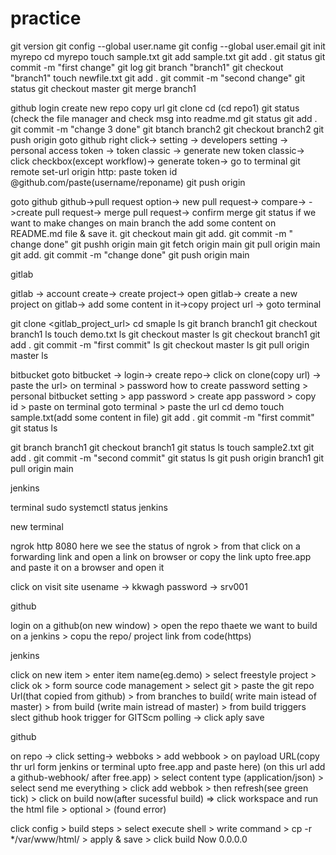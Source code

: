 # practice
git version
git config --global user.name
git config --global user.email
git init myrepo
cd myrepo
touch sample.txt
git add sample.txt
git add .
git status
git commit -m "first change"
git log
git branch "branch1"
git checkout "branch1"
touch newfile.txt
git add .
git commit -m "second change"
git status
git checkout master
git merge branch1

github 
login
create new repo
copy url
git clone <url>
cd <reponame>
(cd repo1)
git status
(check the file manager and check msg into readme.md
git status
git add .
git commit -m "change 3 done"
git btanch branch2
git checkout branch2
git push origin <branch-name>
goto github
right click-> setting -> developers setting -> personal access token -> token classic -> generate new token classic-> click checkbox(except workflow)-> generate token-> go to terminal
git remote set-url origin http: paste token id @github.com/paste(username/reponame)
git push origin<branch-name>

goto github
github->pull request option-> new pull request-> compare-> <branch-name>->create pull request-> merge pull request-> confirm merge
git status
if we want to make changes on main branch the add some content on README.md file & save it.
git checkout main
git add.
git commit -m " change done"
git pushh origin main
git fetch origin main
git pull origin main
git add.
git commit -m "change done"
git push origin main




gitlab

gitlab -> account create-> create project-> open gitlab-> create a new project on gitlab->
add some content in it->copy project url -> goto terminal

git clone <gitlab_project_url>
cd smaple
ls
git branch branch1
git checkout branch1
ls
touch demo.txt
ls
git checkout master
ls
git checkout branch1
git add .
git commit -m "first commit"
ls
git checkout master
ls
git pull origin master
ls

bitbucket
goto bitbucket -> login-> create repo-> click on clone(copy url) -> paste the url> on terminal > password
 how to create password
 setting > personal bitbucket setting > app password > create app password > copy id > paste on terminal
 goto terminal > paste the url
 cd demo
 touch sample.txt(add some content in file)
 git add .
 git commit -m "first commit"
 git status
 ls

 git branch branch1
 git checkout branch1
 git status 
 ls
 touch sample2.txt
 git add .
 git commit -m "second commit"
 git status
 ls
 git push origin branch1
 git pull origin main




 jenkins



 terminal
 sudo systemctl status jenkins

 new terminal

 ngrok http 8080
 here we see the status of ngrok > from that click on a forwarding link and open a link on browser or copy the link upto free.app and paste it on a browser and open it


 click on visit site
 usename -> kkwagh
 password -> srv001

 github

 login on a github(on new window) > open the repo thaete we want to build on a jenkins > copu the repo/ project link from code(https)

 jenkins

 click on new item > enter item name(eg.demo) > select freestyle project > click ok > form source code management > select git > paste the git repo Url(that copied from github) > from branches to build( write main istead of master) > from build (write main istread of master) > from build triggers slect github hook trigger for GITScm polling ->
 click aply save


 github

 on repo -> click setting-> webboks > add webbook > on payload URL(copy thr url form jenkins or terminal upto free.app and paste here) (on this url add a github-webhook/ after free.app) > select content type (application/json) > select send me everything > click add webbok > then refresh(see green tick) > click on build now(after sucessful build) => click workspace and run the html file > optional > (found error)

 click config > build steps > select execute shell > write command > cp -r */var/www/html/ > apply & save > click build Now
 0.0.0.0
















 












